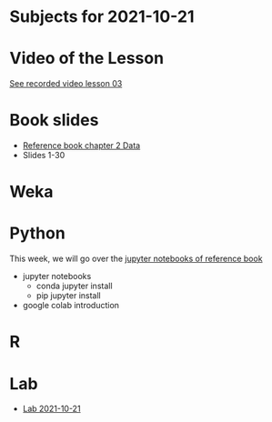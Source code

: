 # Subjects for 2021-10-21

# Video of the Lesson

[See recorded video lesson 03](https://youtu.be/edb3okZf-X8)

# Book slides

- [Reference book chapter 2 Data](https://www-users.cse.umn.edu/~kumar001/dmbook/slides/chap2_data.pptx)
- Slides 1-30

# Weka



# Python

This week, we will go over the [jupyter notebooks of reference book](http://www.cse.msu.edu/~ptan/dmbook/software/)

- jupyter notebooks
    - conda jupyter install
    - pip jupyter install
- google colab introduction 



# R 



# Lab

- [Lab 2021-10-21](../course-content/labs/lab-02.md)




